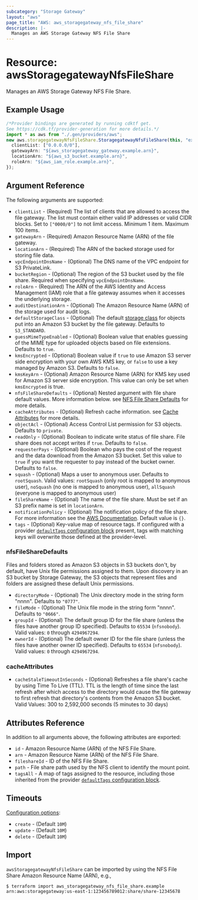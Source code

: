 ```yaml
---
subcategory: "Storage Gateway"
layout: "aws"
page_title: "AWS: aws_storagegateway_nfs_file_share"
description: |-
  Manages an AWS Storage Gateway NFS File Share
---
```


# Resource: awsStoragegatewayNfsFileShare

Manages an AWS Storage Gateway NFS File Share.

## Example Usage

```typescript
/*Provider bindings are generated by running cdktf get.
See https://cdk.tf/provider-generation for more details.*/
import * as aws from "./.gen/providers/aws";
new aws.storagegatewayNfsFileShare.StoragegatewayNfsFileShare(this, "example", {
  clientList: ["0.0.0.0/0"],
  gatewayArn: "${aws_storagegateway_gateway.example.arn}",
  locationArn: "${aws_s3_bucket.example.arn}",
  roleArn: "${aws_iam_role.example.arn}",
});

```

## Argument Reference

The following arguments are supported:

* `clientList` - (Required) The list of clients that are allowed to access the file gateway. The list must contain either valid IP addresses or valid CIDR blocks. Set to `["0000/0"]` to not limit access. Minimum 1 item. Maximum 100 items.
* `gatewayArn` - (Required) Amazon Resource Name (ARN) of the file gateway.
* `locationArn` - (Required) The ARN of the backed storage used for storing file data.
* `vpcEndpointDnsName` - (Optional) The DNS name of the VPC endpoint for S3 PrivateLink.
* `bucketRegion` - (Optional) The region of the S3 bucket used by the file share. Required when specifying `vpcEndpointDnsName`.
* `roleArn` - (Required) The ARN of the AWS Identity and Access Management (IAM) role that a file gateway assumes when it accesses the underlying storage.
* `auditDestinationArn` - (Optional) The Amazon Resource Name (ARN) of the storage used for audit logs.
* `defaultStorageClass` - (Optional) The default [storage class](https://docs.aws.amazon.com/storagegateway/latest/APIReference/API_CreateNFSFileShare.html#StorageGateway-CreateNFSFileShare-request-DefaultStorageClass) for objects put into an Amazon S3 bucket by the file gateway. Defaults to `S3_STANDARD`.
* `guessMimeTypeEnabled` - (Optional) Boolean value that enables guessing of the MIME type for uploaded objects based on file extensions. Defaults to `true`.
* `kmsEncrypted` - (Optional) Boolean value if `true` to use Amazon S3 server side encryption with your own AWS KMS key, or `false` to use a key managed by Amazon S3. Defaults to `false`.
* `kmsKeyArn` - (Optional) Amazon Resource Name (ARN) for KMS key used for Amazon S3 server side encryption. This value can only be set when `kmsEncrypted` is true.
* `nfsFileShareDefaults` - (Optional) Nested argument with file share default values. More information below. see [NFS File Share Defaults](#nfs_file_share_defaults) for more details.
* `cacheAttributes` - (Optional) Refresh cache information. see [Cache Attributes](#cache_attributes) for more details.
* `objectAcl` - (Optional) Access Control List permission for S3 objects. Defaults to `private`.
* `readOnly` - (Optional) Boolean to indicate write status of file share. File share does not accept writes if `true`. Defaults to `false`.
* `requesterPays` - (Optional) Boolean who pays the cost of the request and the data download from the Amazon S3 bucket. Set this value to `true` if you want the requester to pay instead of the bucket owner. Defaults to `false`.
* `squash` - (Optional) Maps a user to anonymous user. Defaults to `rootSquash`. Valid values: `rootSquash` (only root is mapped to anonymous user), `noSquash` (no one is mapped to anonymous user), `allSquash` (everyone is mapped to anonymous user)
* `fileShareName` - (Optional) The name of the file share. Must be set if an S3 prefix name is set in `locationArn`.
* `notificationPolicy` - (Optional) The notification policy of the file share. For more information see the [AWS Documentation](https://docs.aws.amazon.com/storagegateway/latest/APIReference/API_CreateNFSFileShare.html#StorageGateway-CreateNFSFileShare-request-NotificationPolicy). Default value is `{}`.
* `tags` - (Optional) Key-value map of resource tags. If configured with a provider [`defaultTags` configuration block](https://registry.terraform.io/providers/hashicorp/aws/latest/docs#default_tags-configuration-block) present, tags with matching keys will overwrite those defined at the provider-level.

### nfsFileShareDefaults

Files and folders stored as Amazon S3 objects in S3 buckets don't, by default, have Unix file permissions assigned to them. Upon discovery in an S3 bucket by Storage Gateway, the S3 objects that represent files and folders are assigned these default Unix permissions.

* `directoryMode` - (Optional) The Unix directory mode in the string form "nnnn". Defaults to `"0777"`.
* `fileMode` - (Optional) The Unix file mode in the string form "nnnn". Defaults to `"0666"`.
* `groupId` - (Optional) The default group ID for the file share (unless the files have another group ID specified). Defaults to `65534` (`nfsnobody`). Valid values: `0` through `4294967294`.
* `ownerId` - (Optional) The default owner ID for the file share (unless the files have another owner ID specified). Defaults to `65534` (`nfsnobody`). Valid values: `0` through `4294967294`.

### cacheAttributes

* `cacheStaleTimeoutInSeconds` - (Optional) Refreshes a file share's cache by using Time To Live (TTL).
  TTL is the length of time since the last refresh after which access to the directory would cause the file gateway
  to first refresh that directory's contents from the Amazon S3 bucket. Valid Values: 300 to 2,592,000 seconds (5 minutes to 30 days)

## Attributes Reference

In addition to all arguments above, the following attributes are exported:

* `id` - Amazon Resource Name (ARN) of the NFS File Share.
* `arn` - Amazon Resource Name (ARN) of the NFS File Share.
* `fileshareId` - ID of the NFS File Share.
* `path` - File share path used by the NFS client to identify the mount point.
* `tagsAll` - A map of tags assigned to the resource, including those inherited from the provider [`defaultTags` configuration block](https://registry.terraform.io/providers/hashicorp/aws/latest/docs#default_tags-configuration-block).

## Timeouts

[Configuration options](https://developer.hashicorp.com/terraform/language/resources/syntax#operation-timeouts):

* `create` - (Default `10M`)
* `update` - (Default `10M`)
* `delete` - (Default `10M`)

## Import

`awsStoragegatewayNfsFileShare` can be imported by using the NFS File Share Amazon Resource Name (ARN), e.g.,

```console
$ terraform import aws_storagegateway_nfs_file_share.example arn:aws:storagegateway:us-east-1:123456789012:share/share-12345678
```
